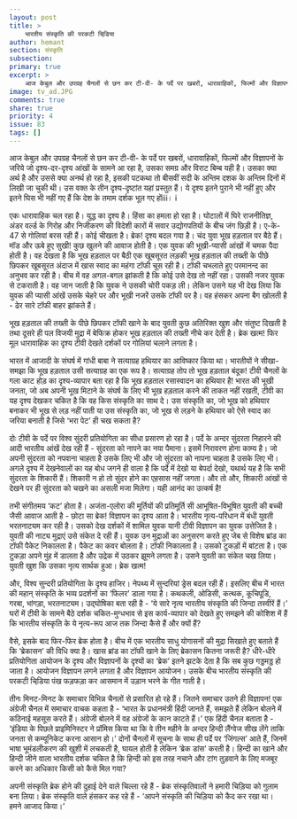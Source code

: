 ```yaml
---
layout: post
title: >
    भारतीय संस्कृति की परकटी चिडि़या
author: hemant
section: संस्कृति
subsection:
primary: true
excerpt: >
    आज केबुल और उपग्रह चैनलों से छन कर टी-वी- के पर्दे पर खबरों, धारावाहिकों, फिल्मों और विज्ञापनों के जरिये जो दृश्य-दर-दृश्य आंखों के सामने आ रहा है, उसका समग्र और विराट बिम्ब यही है। उसका क्या अर्थ है और उससे क्या अनर्थ हो रहा है, इसकी पटकथा तो बीसवीं सदी के अन्तिम दशक के अन्तिम दिनों में लिखी जा चुकी थी।
image: tv_ad.JPG
comments: true
share: true
priority: 4
issue: 83
tags: []
---
```


आज केबुल और उपग्रह चैनलों से छन कर टी-वी- के पर्दे पर खबरों, धारावाहिकों, फिल्मों और विज्ञापनों के जरिये जो दृश्य-दर-दृश्य आंखों के सामने आ रहा है, उसका समग्र और विराट बिम्ब यही है। उसका क्या अर्थ है और उससे क्या अनर्थ हो रहा है, इसकी पटकथा तो बीसवीं सदी के अन्तिम दशक के अन्तिम दिनों में लिखी जा चुकी थी। उस वक्त के तीन दृश्य-दृष्टांत यहां प्रस्तुत हैं। ये दृश्य इतने पुराने भी नहीं हुए और इतने घिस भी नहीं गए हैं कि देश के तमाम दर्शक भूल गए होंiii। i

एकः धारावाहिक चल रहा है। युद्ध का दृश्य है। हिंसा का हमला हो रहा है। घोटालों में घिरे राजनीतिज्ञ, अंडर वर्ल्ड के गिरोह और निजीकरण की विदेशी कारों में सवार उद्योगपतियों के बीच जंग छिड़ी है। ए-के- 47 से गोलियां बरस रही हैं। कोई चीखता है। ब्रेक! दृश्य बदल गया है। चंद युवा भूख हड़ताल पर बैठे हैं। मॉड और ऊबे हुए सुखी! कुछ खुलने की आवाज होती है। एक युवक की भूखी-प्यासी आंखों में चमक पैदा होती है। वह देखता है कि भूख हड़ताल पर बैठी एक खूबसूरत लड़की भूख हड़ताल की तख्ती के पीछे छिपकर खूबसूरत अंदाज में खास स्वाद का महंगा टॉफी चूस रही है। टॉफी चभलाते हुए परमानन्द का अनुभव कर रही है। बीच में वह अगल-बगल झांकती है कि कोई उसे देख तो नहीं रहा। उसकी नजर युवक से टकराती है। वह जान जाती है कि युवक ने उसकी चोरी पकड़ ली। लेकिन उसने यह भी देख लिया कि युवक की प्यासी आंखें उसके चेहरे पर और भूखी नजरें उसके टॉफी पर है। वह हंसकर अपना बैग खोलती है - ढेर सारे टॉफी बाहर झांकते हैं।

भूख हड़ताल की तख्ती के पीछे छिपकर टॉफी खाने के बाद युवती कुछ अतिरिक्त खुश और संतुष्ट दिखती है तथा दूसरे ही पल विजयी मुद्रा में बेफिक्र होकर भूख हड़ताल की तख्ती नीचे कर देती है। ब्रेक खत्म! फिर मूल धारावाहिक का दृश्य टीवी देखते दर्शकों पर गोलियां चलाने लगता है।

भारत में आजादी के संघर्ष में गांधी बाबा ने सत्याग्रह हथियार का आविष्कार किया था। भारतीयों ने सीखा-समझा कि भूख हड़ताल उसी सत्याग्रह का एक रूप है। सत्याग्रह तोप तो भूख हड़ताल बंदूक! टीवी चैनलों के गला काट होड़ का दृश्य-व्यापार बता रहा है कि भूख हड़ताल रसास्वादन का हथियार है! भारत की भूखी जनता, जो अब अपनी भूख मिटाने के संघर्ष के लिए भी भूख हड़ताल करने की ताकत नहीं रखती, टीवी का यह दृश्य देखकर चकित है कि वह किस संस्कृति का साथ दे। उस संस्कृति का, जो भूख को हथियार बनाकर भी भूख से लड़ नहीं पाती या उस संस्कृति का, जो भूख से लड़ने के हथियार को ऐसे स्वाद का जरिया बनाती है जिसे ‘भरा पेट’ ही चख सकता है?

दोः टीवी के पर्दे पर विश्व सुंदरी प्रतियोगिता का सीधा प्रसारण हो रहा है। पर्दे के अन्दर सुंदरता निहारने की आदी भारतीय आंखें देख रही हैं - सुंदरता को नापने का नया पैमाना। इसमें निरावरण होना काम्य है। जो अपनी सुंदरता को नपवाना चाहता है उसके लिए भी और जो सुंदरता  को नापना चाहता है उसके लिए भी। अगले दृश्य में देखनेवालों का यह बोध जगने ही वाला है कि पर्दे में देखो या बेपर्दा देखो, यथार्थ यह है कि सभी सुंदरता के शिकारी हैं। शिकारी न हो तो सुंदर होने का एहसास नहीं जगता। और तो और, शिकारी आंखों से देखने पर ही सुंदरता को चखने का असली मजा मिलेगा। यही आनंद का उत्कर्ष है!

तभी संगीतमय ‘कट’ होता है। अजंता-एलोरा की मूर्तियों की प्रतिमूर्ति सी आभूषित-विभूषित युवती की बच्ची जैसी आवाज आती है - छोटा सा ब्रेक! विज्ञापन का दृश्य आता है। भारतीय नृत्य-परिधान में बंधी युवती भरतनाट्यम कर रही है। उसको देख दर्शकों में शामिल युवक यानी टीवी विज्ञापन का युवक उत्तेजित है। युवती की नाट्य मुद्राएं उसे संकेत दे रही हैं। युवक उन मुद्राओं का अनुसरण करते हुए जेब से विशेष ब्रांड का टॉफी पैकेट निकालता है। पैकेट का कवर बोलता है। टॉफी निकालता है। उसको टुकड़ों में बांटता है। एक टुकड़ा अपने मुंह में डालता है और उद्रेक में उठकर झूमने लगता है। उसने युवती का संकेत चख लिया। युवती खुश कि उसका नृत्य सार्थक हुआ। ब्रेक खत्म!

और, विश्व सुन्दरी प्रतियोगिता के दृश्य हाजिर। नेपथ्य में सुन्दरियां ड्रेस बदल रही हैं। इसलिए बीच में भारत की महान् संस्कृति के भव्य प्रदर्शनों का ‘फिलर’ डाला गया है। कथकली, ओडिसी, कत्थक, कूचिपूडि़, गरबा, भांगड़ा, भरतनाट्यम। उद्घोषिका बता रही है - ‘ये सारे नृत्य भारतीय संस्कृति की जिन्दा तस्वीरें हैं।’ घरों में टीवी के सामने बैठे दर्शक चकित-मुग्धभाव से इस कार्य-व्यापार को देखते हुए समझने की कोशिश में हैं कि भारतीय संस्कृति के ये नृत्य-रूप आज तक जिन्दा कैसे हैं और क्यों हैं?

वैसे, इसके बाद फिर-फिर ब्रेक होता है। बीच में एक भारतीय साधु योगासनों की मुद्रा सिखाते हुए बताते हैं कि ‘ब्रेकासन’ की विधि क्या है। खास ब्रांड का टॉफी खाने के लिए ब्रेकासन कितना जरूरी है? धीरे-धीरे प्रतियोगिता आयोजन के दृश्य और विज्ञापनों के दृश्यों का ‘ब्रेक’ इतने झटके देता है कि सब कुछ गड्डमड्ड हो जाता है। आयोजन विज्ञापन लगने लगता है और विज्ञापन आयोजन। उसके बीच भारतीय संस्कृति की परकटी चिडि़या पंख फड़फड़ा कर आसमान में उड़ान भरने के गीत गाती है।

तीनः मिनट-मिनट के समाचार विभिन्न चैनलों से प्रसारित हो रहे हैं। जितने समाचार उतने ही विज्ञापन! एक अंग्रेजी चैनल में समाचार वाचक कहता है - ‘भारत के प्रधानमंत्री हिंदी जानते हैं, समझते हैं लेकिन बोलने में कठिनाई महसूस करते हैं। अंग्रेजी बोलने में वह अंग्रेजों के कान काटते हैं।’ एक हिंदी चैनल बताता है - ‘इंडिया के पिछले प्राइमिनिस्टर ने प्रॉमिस किया था कि वे तीन महीने के अन्दर हिन्दी लैंग्वेज सीख लेंगे ताकि जनता से कम्यूनिकेट करना आसान हो।’ दोनों चैनलों में सूचना के साथ ही पर्दे पर ‘जिंगल्स’ आते हैं, जिनमें भाषा भूमंडलीकरण की खुशी में लचकती है, घायल होती है लेकिन ‘ब्रेक डांस’ करती है। हिन्दी का खाने और हिन्दी जीने वाला भारतीय दर्शक चकित है कि हिन्दी को इस तरह नचाने और टांग तुड़वाने के लिए मजबूर करने का अधिकार किसी को कैसे मिल गया?

अपनी संस्कृति ब्रेक होने की दुहाई देने वाले चिल्ला रहे हैं - ब्रेक संस्कृतिवालों ने हमारी चिड़िया को गुलाम बना लिया। ब्रेक संस्कृति वाले हंसकर कह रहे हैं - ‘आपने संस्कृति की चिड़िया को कैद कर रखा था। हमने आजाद किया।’
